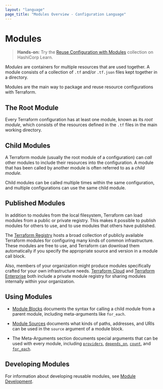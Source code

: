 ```yaml
---
layout: "language"
page_title: "Modules Overview - Configuration Language"
---
```


# Modules

> **Hands-on:** Try the [Reuse Configuration with Modules](https://learn.hashicorp.com/collections/terraform/modules?utm_source=WEBSITE&utm_medium=WEB_IO&utm_offer=ARTICLE_PAGE&utm_content=DOCS) collection on HashiCorp Learn.

_Modules_ are containers for multiple resources that are used together. A module
consists of a collection of `.tf` and/or `.tf.json` files kept together in a
directory.

Modules are the main way to package and reuse resource configurations with
Terraform.

## The Root Module

Every Terraform configuration has at least one module, known as its
_root module_, which consists of the resources defined in the `.tf` files in
the main working directory.

## Child Modules

A Terraform module (usually the root module of a configuration) can _call_ other
modules to include their resources into the configuration. A module that has
been called by another module is often referred to as a _child module._

Child modules can be called multiple times within the same configuration, and
multiple configurations can use the same child module.

## Published Modules

In addition to modules from the local filesystem, Terraform can load modules
from a public or private registry. This makes it possible to publish modules for
others to use, and to use modules that others have published.

The [Terraform Registry](https://registry.terraform.io/browse/modules) hosts a
broad collection of publicly available Terraform modules for configuring many
kinds of common infrastructure. These modules are free to use, and Terraform can
download them automatically if you specify the appropriate source and version in
a module call block.

Also, members of your organization might produce modules specifically crafted
for your own infrastructure needs. [Terraform Cloud](/docs/cloud/index.html) and
[Terraform Enterprise](/docs/enterprise/index.html) both include a private
module registry for sharing modules internally within your organization.

## Using Modules

- [Module Blocks](/docs/configuration/blocks/modules/syntax.html) documents the syntax for
  calling a child module from a parent module, including meta-arguments like
  `for_each`.

- [Module Sources](/docs/modules/sources.html) documents what kinds of paths,
  addresses, and URIs can be used in the `source` argument of a module block.

- The Meta-Arguments section documents special arguments that can be used with
  every module, including
  [`providers`](/docs/configuration/meta-arguments/module-providers.html),
  [`depends_on`](/docs/configuration/meta-arguments/depends_on.html),
  [`count`](/docs/configuration/meta-arguments/count.html),
  and [`for_each`](/docs/configuration/meta-arguments/for_each.html).

## Developing Modules

For information about developing reusable modules, see
[Module Development](/docs/modules/index.html).
